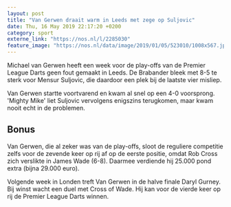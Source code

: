 ```yaml
---
layout: post
title: "Van Gerwen draait warm in Leeds met zege op Suljovic"
date: Thu, 16 May 2019 22:17:20 +0200
category: sport
externe_link: "https://nos.nl/l/2285030"
feature_image: "https://nos.nl/data/image/2019/01/05/523010/1008x567.jpg"
---
```


<p>Michael van Gerwen heeft een week voor de play-offs van de Premier League Darts geen fout gemaakt in Leeds. De Brabander bleek met 8-5 te sterk voor Mensur Suljovic, die daardoor een plek bij de laatste vier misliep.</p>
<p>Van Gerwen startte voortvarend en kwam al snel op een 4-0 voorsprong. 'Mighty Mike' liet Suljovic vervolgens enigszins terugkomen, maar kwam nooit echt in de problemen.</p>
<h2>Bonus</h2>
<p>Van Gerwen, die al zeker was van de play-offs, sloot de reguliere competitie zelfs voor de zevende keer op rij af op de eerste positie, omdat Rob Cross zich verslikte in James Wade (6-8). Daarmee verdiende hij 25.000 pond extra (bijna 29.000 euro).</p>
<p>Volgende week in Londen treft Van Gerwen in de halve finale Daryl Gurney. Bij winst wacht een duel met Cross of Wade. Hij kan voor de vierde keer op rij de Premier League Darts winnen.</p>
